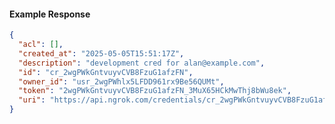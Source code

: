 <!-- Code generated for API Clients. DO NOT EDIT. -->

#### Example Response

```json
{
  "acl": [],
  "created_at": "2025-05-05T15:51:17Z",
  "description": "development cred for alan@example.com",
  "id": "cr_2wgPWkGntvuyvCVB8FzuG1afzFN",
  "owner_id": "usr_2wgPWhlx5LFDD961rx9Be56QUMt",
  "token": "2wgPWkGntvuyvCVB8FzuG1afzFN_3MuX65HCkMwThj8bWu8ek",
  "uri": "https://api.ngrok.com/credentials/cr_2wgPWkGntvuyvCVB8FzuG1afzFN"
}
```
